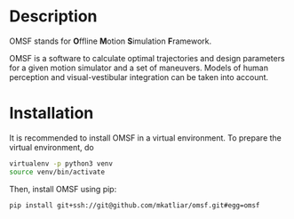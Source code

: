# Description
OMSF stands for **O**ffline **M**otion **S**imulation **F**ramework.

OMSF is a software to calculate optimal trajectories and design parameters for a given motion 
simulator and a set of maneuvers. Models of human perception and
visual-vestibular integration can be taken into account.

# Installation
It is recommended to install OMSF in a virtual environment. To prepare the virtual environment, do
```bash
virtualenv -p python3 venv
source venv/bin/activate
```
Then, install OMSF using pip:
```bash
pip install git+ssh://git@github.com/mkatliar/omsf.git#egg=omsf
```
